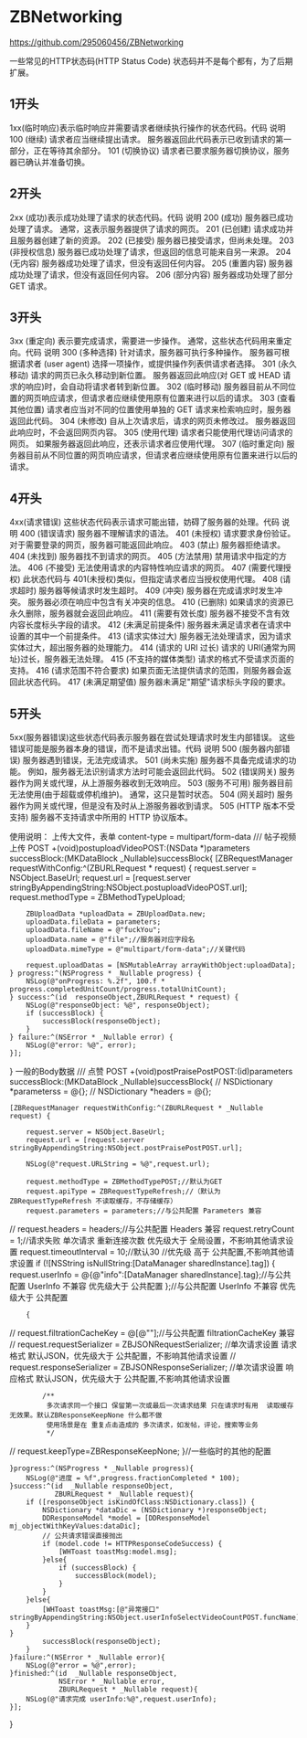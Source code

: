 #  ZBNetworking
https://github.com/295060456/ZBNetworking

一些常见的HTTP状态码(HTTP Status Code) 状态码并不是每个都有，为了后期扩展。
##  1开头
1xx(临时响应)表示临时响应并需要请求者继续执行操作的状态代码。代码 说明
100 (继续) 请求者应当继续提出请求。 服务器返回此代码表示已收到请求的第一部分，正在等待其余部分。
101 (切换协议) 请求者已要求服务器切换协议，服务器已确认并准备切换。
##  2开头
2xx (成功)表示成功处理了请求的状态代码。代码 说明
200 (成功) 服务器已成功处理了请求。 通常，这表示服务器提供了请求的网页。
201 (已创建) 请求成功并且服务器创建了新的资源。
202 (已接受) 服务器已接受请求，但尚未处理。
203 (非授权信息) 服务器已成功处理了请求，但返回的信息可能来自另一来源。
204 (无内容) 服务器成功处理了请求，但没有返回任何内容。
205 (重置内容) 服务器成功处理了请求，但没有返回任何内容。
206 (部分内容) 服务器成功处理了部分 GET 请求。
##  3开头
3xx (重定向) 表示要完成请求，需要进一步操作。 通常，这些状态代码用来重定向。代码 说明
300 (多种选择) 针对请求，服务器可执行多种操作。 服务器可根据请求者 (user agent) 选择一项操作，或提供操作列表供请求者选择。
301 (永久移动) 请求的网页已永久移动到新位置。 服务器返回此响应(对 GET 或 HEAD 请求的响应)时，会自动将请求者转到新位置。
302 (临时移动) 服务器目前从不同位置的网页响应请求，但请求者应继续使用原有位置来进行以后的请求。
303 (查看其他位置) 请求者应当对不同的位置使用单独的 GET 请求来检索响应时，服务器返回此代码。
304 (未修改) 自从上次请求后，请求的网页未修改过。 服务器返回此响应时，不会返回网页内容。
305 (使用代理) 请求者只能使用代理访问请求的网页。 如果服务器返回此响应，还表示请求者应使用代理。
307 (临时重定向) 服务器目前从不同位置的网页响应请求，但请求者应继续使用原有位置来进行以后的请求。
##  4开头
4xx(请求错误) 这些状态代码表示请求可能出错，妨碍了服务器的处理。代码 说明
400 (错误请求) 服务器不理解请求的语法。
401 (未授权) 请求要求身份验证。 对于需要登录的网页，服务器可能返回此响应。
403 (禁止) 服务器拒绝请求。
404 (未找到) 服务器找不到请求的网页。
405 (方法禁用) 禁用请求中指定的方法。
406 (不接受) 无法使用请求的内容特性响应请求的网页。
407 (需要代理授权) 此状态代码与 401(未授权)类似，但指定请求者应当授权使用代理。
408 (请求超时) 服务器等候请求时发生超时。
409 (冲突) 服务器在完成请求时发生冲突。 服务器必须在响应中包含有关冲突的信息。
410 (已删除) 如果请求的资源已永久删除，服务器就会返回此响应。
411 (需要有效长度) 服务器不接受不含有效内容长度标头字段的请求。
412 (未满足前提条件) 服务器未满足请求者在请求中设置的其中一个前提条件。
413 (请求实体过大) 服务器无法处理请求，因为请求实体过大，超出服务器的处理能力。
414 (请求的 URI 过长) 请求的 URI(通常为网址)过长，服务器无法处理。
415 (不支持的媒体类型) 请求的格式不受请求页面的支持。
416 (请求范围不符合要求) 如果页面无法提供请求的范围，则服务器会返回此状态代码。
417 (未满足期望值) 服务器未满足"期望"请求标头字段的要求。
##  5开头
5xx(服务器错误)这些状态代码表示服务器在尝试处理请求时发生内部错误。 这些错误可能是服务器本身的错误，而不是请求出错。代码 说明
500 (服务器内部错误) 服务器遇到错误，无法完成请求。
501 (尚未实施) 服务器不具备完成请求的功能。 例如，服务器无法识别请求方法时可能会返回此代码。
502 (错误网关) 服务器作为网关或代理，从上游服务器收到无效响应。
503 (服务不可用) 服务器目前无法使用(由于超载或停机维护)。 通常，这只是暂时状态。
504 (网关超时) 服务器作为网关或代理，但是没有及时从上游服务器收到请求。
505 (HTTP 版本不受支持) 服务器不支持请求中所用的 HTTP 协议版本。

使用说明：
上传大文件，表单 content-type = multipart/form-data
/// 帖子视频上传 POST
+(void)postuploadVideoPOST:(NSData *)parameters
              successBlock:(MKDataBlock _Nullable)successBlock{
    [ZBRequestManager requestWithConfig:^(ZBURLRequest * request) {
        request.server = NSObject.BaseUrl;
        request.url = [request.server stringByAppendingString:NSObject.postuploadVideoPOST.url];
        request.methodType = ZBMethodTypeUpload;
        
        ZBUploadData *uploadData = ZBUploadData.new;
        uploadData.fileData = parameters;
        uploadData.fileName = @"fuckYou";
        uploadData.name = @"file";//服务器对应字段名
        uploadData.mimeType = @"multipart/form-data";//关键代码

        request.uploadDatas = [NSMutableArray arrayWithObject:uploadData];
    } progress:^(NSProgress * _Nullable progress) {
        NSLog(@"onProgress: %.2f", 100.f * progress.completedUnitCount/progress.totalUnitCount);
    } success:^(id  responseObject,ZBURLRequest * request) {
        NSLog(@"responseObject: %@", responseObject);
        if (successBlock) {
            successBlock(responseObject);
        }
    } failure:^(NSError * _Nullable error) {
        NSLog(@"error: %@", error);
    }];
}
一般的Body数据
/// 点赞 POST
+(void)postPraisePostPOST:(id)parameters
             successBlock:(MKDataBlock _Nullable)successBlock{
//    NSDictionary *parameterss = @{};
//    NSDictionary *headers = @{};
    
    [ZBRequestManager requestWithConfig:^(ZBURLRequest * _Nullable request) {

        request.server = NSObject.BaseUrl;
        request.url = [request.server stringByAppendingString:NSObject.postPraisePostPOST.url];
        
        NSLog(@"request.URLString = %@",request.url);
        
        request.methodType = ZBMethodTypePOST;//默认为GET
        request.apiType = ZBRequestTypeRefresh;//（默认为ZBRequestTypeRefresh 不读取缓存，不存储缓存）
        request.parameters = parameters;//与公共配置 Parameters 兼容
//        request.headers = headers;//与公共配置 Headers 兼容
        request.retryCount = 1;//请求失败 单次请求 重新连接次数 优先级大于 全局设置，不影响其他请求设置
        request.timeoutInterval = 10;//默认30 //优先级 高于 公共配置,不影响其他请求设置
        if (![NSString isNullString:[DataManager sharedInstance].tag]) {
            request.userInfo = @{@"info":[DataManager sharedInstance].tag};//与公共配置 UserInfo 不兼容 优先级大于 公共配置
        };//与公共配置 UserInfo 不兼容 优先级大于 公共配置
        
        {
//            request.filtrationCacheKey = @[@""];//与公共配置 filtrationCacheKey 兼容
//            request.requestSerializer = ZBJSONRequestSerializer; //单次请求设置 请求格式 默认JSON，优先级大于 公共配置，不影响其他请求设置
//            request.responseSerializer = ZBJSONResponseSerializer; //单次请求设置 响应格式 默认JSON，优先级大于 公共配置,不影响其他请求设置
           
            /**
             多次请求同一个接口 保留第一次或最后一次请求结果 只在请求时有用  读取缓存无效果。默认ZBResponseKeepNone 什么都不做
             使用场景是在 重复点击造成的 多次请求，如发帖，评论，搜索等业务
             */
//            request.keepType=ZBResponseKeepNone;
        }//一些临时的其他的配置
        
    }progress:^(NSProgress * _Nullable progress){
        NSLog(@"进度 = %f",progress.fractionCompleted * 100);
    }success:^(id  _Nullable responseObject,
               ZBURLRequest * _Nullable request){
        if ([responseObject isKindOfClass:NSDictionary.class]) {
            NSDictionary *dataDic = (NSDictionary *)responseObject;
            DDResponseModel *model = [DDResponseModel mj_objectWithKeyValues:dataDic];
            // 公共请求错误直接抛出
            if (model.code != HTTPResponseCodeSuccess) {
                [WHToast toastMsg:model.msg];
            }else{
                if (successBlock) {
                    successBlock(model);
                }
            }
        }else{
            [WHToast toastMsg:[@"异常接口" stringByAppendingString:NSObject.userInfoSelectVideoCountPOST.funcName]];
        }
    }
            successBlock(responseObject);
        }
    }failure:^(NSError * _Nullable error){
        NSLog(@"error = %@",error);
    }finished:^(id  _Nullable responseObject,
                NSError * _Nullable error,
                ZBURLRequest * _Nullable request){
        NSLog(@"请求完成 userInfo:%@",request.userInfo);
    }];
}

